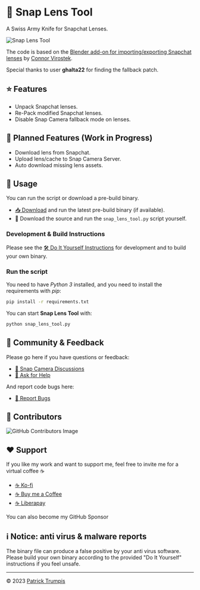 # 👻 Snap Lens Tool

A Swiss Army Knife for Snapchat Lenses.

![Snap Lens Tool](https://github.com/ptrumpis/snap-lens-tool/assets/116500225/7c59e63b-5597-4375-bfc1-1785c386c6b0)

The code is based on the [Blender add-on for importing/exporting Snapchat lenses](https://github.com/cvirostek/snapchat-lens-blender-io) by [Connor Virostek](https://github.com/cvirostek).

Special thanks to user **ghalta22** for finding the fallback patch.

## ⭐ Features
- Unpack Snapchat lenses.
- Re-Pack modified Snapchat lenses.
- Disable Snap Camera fallback mode on lenses.

## 🚧 Planned Features (Work in Progress)
- Download lens from Snapchat.
- Upload lens/cache to Snap Camera Server.
- Auto download missing lens assets.

## 🚀 Usage

You can run the script or download a pre-build binary.

- [📥 Download](https://github.com/ptrumpis/snap-lens-tool/releases/latest) and run the latest pre-build binary (if available).
- 📜 Download the source and run the `snap_lens_tool.py` script yourself.

### Development & Build Instructions
Please see the [🛠️ Do It Yourself Instructions](docs/DO_IT_YOURSELF.md) for development and to build your own binary.

### Run the script
You need to have *Python 3* installed, and you need to install the requirements with *pip*:
```sh
pip install -r requirements.txt
```

You can start **Snap Lens Tool** with:
```sh
python snap_lens_tool.py
```

## 💬 Community & Feedback
Please go here if you have questions or feedback:
- [💬 Snap Camera Discussions](https://github.com/ptrumpis/snap-camera-server/discussions)
- [🙏 Ask for Help](https://github.com/ptrumpis/snap-camera-server/discussions/categories/q-a)

And report code bugs here:
- [🐛 Report Bugs](https://github.com/ptrumpis/snap-lens-tool/issues)

## 🤝 Contributors
![GitHub Contributors Image](https://contrib.rocks/image?repo=ptrumpis/snap-lens-tool)

## ❤️ Support
If you like my work and want to support me, feel free to invite me for a virtual coffee ☕

- [☕ Ko-fi](https://ko-fi.com/ptrumpis)
- [☕ Buy me a Coffee](https://www.buymeacoffee.com/ptrumpis)
- [☕ Liberapay](https://liberapay.com/ptrumpis/)

You can also become my GitHub Sponsor

## ℹ️ Notice: anti virus & malware reports
The binary file can produce a false positive by your anti virus software.
Please build your own binary according to the provided "Do It Yourself" instructions if you feel unsafe.

---

© 2023 [Patrick Trumpis](https://github.com/ptrumpis)
